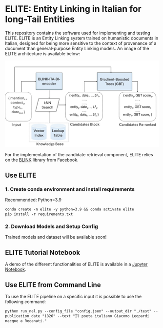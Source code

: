 # ELITE: Entity Linking in Italian for long-Tail Entities

This repository contains the software used for implementing and testing ELITE. ELITE is an Entity Linking system trained on humanistic documents in Italian, designed for being more sensitive to the context of provenance of a document than general-purpose Entity Linking models. An image of the ELITE architecture is available below:

<img src="docs/elite.jpg" alt="drawing" width="700"/>

For the implementation of the candidate retrieval component, ELITE relies on the [BLINK](https://github.com/facebookresearch/BLINK) library from Facebook.

## Use ELITE

### 1.  Create conda environment and install requirements

Recommended: Python=3.9

```
conda create -n elite -y python=3.9 && conda activate elite
pip install -r requirements.txt
```

### 2. Download Models and Setup Config

Trained models and dataset will be available soon!

## ELITE Tutorial Notebook

A demo of the different functionalities of ELITE is available in a [Jupyter Notebook](./tutorial_elite.ipynb).


## Use ELITE from Command Line

To use the ELITE pipeline on a specific input it is possible to use the following command: 
```
python run_nel.py --config_file "config.json" --output_dir "./test" --publication_date "1826" --text "Il poeta italiano Giacomo Leopardi nacque a Recanati." 
```